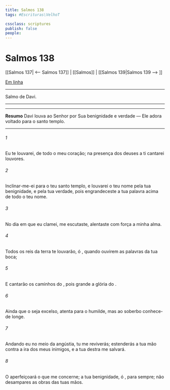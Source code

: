 ```yaml
---
title: Salmos 138
tags: #Escrituras\VelhoT

cssclass: scriptures
publish: false
people:
---
```


# Salmos 138
[[Salmos 137| <-- Salmos 137]] | [[Salmos]] | [[Salmos 139|Salmos 139 --> ]]

[Em linha](https://churchofjesuschrist.org/study/scriptures/ot/ps/138?lang=por)

---
Salmo de Davi.

---

---
__Resumo__
Davi louva ao Senhor por Sua benignidade e verdade — Ele adora voltado para o santo templo.

---
###### 1 
Eu te louvarei,  de todo o meu coração; na presença dos deuses a ti cantarei louvores.

###### 2 
Inclinar-me-ei para o teu santo templo, e louvarei o teu nome pela tua benignidade, e pela tua verdade, pois engrandeceste a tua palavra acima de todo o teu nome.

###### 3 
No dia em que eu clamei, me escutaste,  alentaste com força a minha alma.

###### 4 
Todos os reis da terra te louvarão, ó , quando ouvirem as palavras da tua boca;

###### 5 
E cantarão os caminhos do , pois grande  a glória do .

###### 6 
Ainda que o  seja excelso, atenta  para o humilde, mas ao soberbo conhece- de longe.

###### 7 
Andando eu no meio da angústia, tu me reviverás; estenderás a tua mão contra a ira dos meus inimigos, e a tua destra me salvará.

###### 8 
O  aperfeiçoará o que me concerne; a tua benignidade, ó ,  para sempre; não desampares as obras das tuas mãos.

